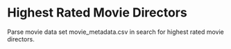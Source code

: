 # Highest Rated Movie Directors
Parse movie data set movie_metadata.csv in search for highest rated movie
directors.
